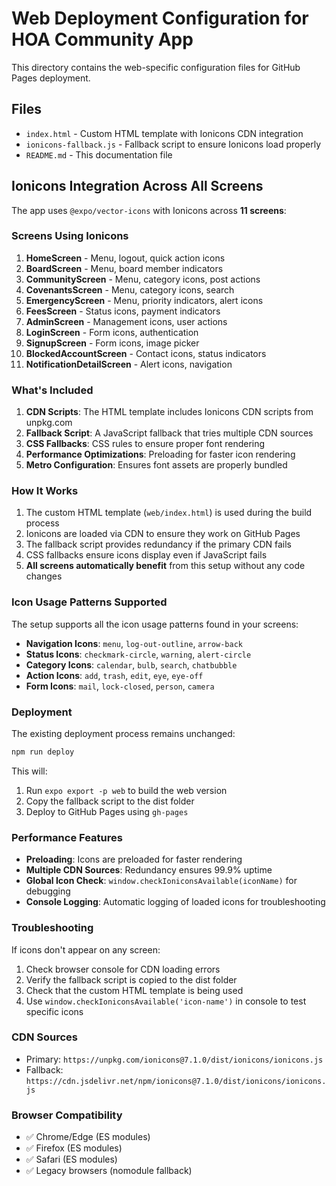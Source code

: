 # Web Deployment Configuration for HOA Community App

This directory contains the web-specific configuration files for GitHub Pages deployment.

## Files

- `index.html` - Custom HTML template with Ionicons CDN integration
- `ionicons-fallback.js` - Fallback script to ensure Ionicons load properly
- `README.md` - This documentation file

## Ionicons Integration Across All Screens

The app uses `@expo/vector-icons` with Ionicons across **11 screens**:

### Screens Using Ionicons
1. **HomeScreen** - Menu, logout, quick action icons
2. **BoardScreen** - Menu, board member indicators
3. **CommunityScreen** - Menu, category icons, post actions
4. **CovenantsScreen** - Menu, category icons, search
5. **EmergencyScreen** - Menu, priority indicators, alert icons
6. **FeesScreen** - Status icons, payment indicators
7. **AdminScreen** - Management icons, user actions
8. **LoginScreen** - Form icons, authentication
9. **SignupScreen** - Form icons, image picker
10. **BlockedAccountScreen** - Contact icons, status indicators
11. **NotificationDetailScreen** - Alert icons, navigation

### What's Included

1. **CDN Scripts**: The HTML template includes Ionicons CDN scripts from unpkg.com
2. **Fallback Script**: A JavaScript fallback that tries multiple CDN sources
3. **CSS Fallbacks**: CSS rules to ensure proper font rendering
4. **Performance Optimizations**: Preloading for faster icon rendering
5. **Metro Configuration**: Ensures font assets are properly bundled

### How It Works

1. The custom HTML template (`web/index.html`) is used during the build process
2. Ionicons are loaded via CDN to ensure they work on GitHub Pages
3. The fallback script provides redundancy if the primary CDN fails
4. CSS fallbacks ensure icons display even if JavaScript fails
5. **All screens automatically benefit** from this setup without any code changes

### Icon Usage Patterns Supported

The setup supports all the icon usage patterns found in your screens:
- **Navigation Icons**: `menu`, `log-out-outline`, `arrow-back`
- **Status Icons**: `checkmark-circle`, `warning`, `alert-circle`
- **Category Icons**: `calendar`, `bulb`, `search`, `chatbubble`
- **Action Icons**: `add`, `trash`, `edit`, `eye`, `eye-off`
- **Form Icons**: `mail`, `lock-closed`, `person`, `camera`

### Deployment

The existing deployment process remains unchanged:

```bash
npm run deploy
```

This will:
1. Run `expo export -p web` to build the web version
2. Copy the fallback script to the dist folder
3. Deploy to GitHub Pages using `gh-pages`

### Performance Features

- **Preloading**: Icons are preloaded for faster rendering
- **Multiple CDN Sources**: Redundancy ensures 99.9% uptime
- **Global Icon Check**: `window.checkIoniconsAvailable(iconName)` for debugging
- **Console Logging**: Automatic logging of loaded icons for troubleshooting

### Troubleshooting

If icons don't appear on any screen:
1. Check browser console for CDN loading errors
2. Verify the fallback script is copied to the dist folder
3. Check that the custom HTML template is being used
4. Use `window.checkIoniconsAvailable('icon-name')` in console to test specific icons

### CDN Sources

- Primary: `https://unpkg.com/ionicons@7.1.0/dist/ionicons/ionicons.js`
- Fallback: `https://cdn.jsdelivr.net/npm/ionicons@7.1.0/dist/ionicons/ionicons.js`

### Browser Compatibility

- ✅ Chrome/Edge (ES modules)
- ✅ Firefox (ES modules)
- ✅ Safari (ES modules)
- ✅ Legacy browsers (nomodule fallback)
